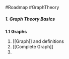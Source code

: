 #Roadmap #GraphTheory

##### 1. Graph Theory Basics

**1.1 Graphs**
1. [[Graph]] and definitions
2. [[Complete Graph]]
3. 
